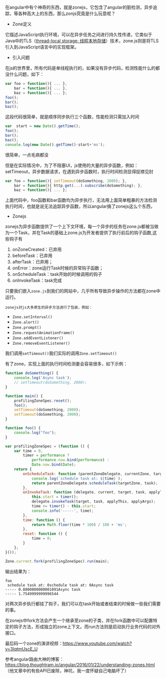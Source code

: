 在angular中有个神奇的东西，就是zonejs，它包含了angular的脏检测，异步追踪，等各种高大上的东西，那么zonjs究竟是什么玩意呢？

- Zone定义

它描述JavaScript执行环境，可以在异步任务之间进行持久性传递，它类似于Java中的TLS（[thread-local storage: 线程本地存储](http://en.wikipedia.org/wiki/Thread-local_storage)）技术，zone.js则是将TLS引入到JavaScript语言中的实现框架。

 

- 引入问题

在js的世界里，所有代码是单线程执行的，如果没有异步代码，检测性能什么的都没什么问题，如下：

```js
var foo = function(){ ... },
    bar = function(){ ... },
    baz = function(){ ... };
foo();
bar();
baz();
```

这段代码很简单，就是顺序同步执行三个函数，性能检测只需加入时间

```js
var  start = new Date().getTime();
foo(); 
bar(); 
baz(); 
console.log(new Date().getTime()-start+'ms');
```

很简单，一点毛病都没

但是在实际情况中，为了不阻塞UI，js使用的大量的异步函数，例如：setTimeout，异步数据请求，在遇到异步函数时，执行时间检测显得捉襟见肘

```js
var foo = function(){ setTimeout(doSomething, 2000); },
    bar = function(){ http.get(...).subscribe(doSomething); },
    baz = function(){ ... };
```

上面代码中，foo函数和bar函数均为异步执行，无法用上面简单粗暴的方法检测执行时间，也就是说无法追踪异步函数，所以angular搞了zonejs这么个东西，

 

- Zonejs

zonejs为异步函数提供了一个上下文环境，每一个异步的任务在zone.js都被当做为一个Task，并在Task的基础上zone.js为开发者提供了执行前后的钩子函数,这些钩子有

1. onZoneCreated：已弃用
2. beforeTask：已弃用
3. afterTask：已弃用；
4. onError：zone运行Task时候的异常钩子函数；
5. onScheduleTask：task开始的时候调用的钩子
6. onInvokeTask：task完成

 

只要我们嵌入`zone.js`到我们的网站中，几乎所有导致异步操作的方法都在zone中运行。

```
zonejs对js大多原生的异步方法进行了包装，例如：
```

- `Zone.setInterval()`
- `Zone.alert()`
- `Zone.prompt()`
- `Zone.requestAnimationFrame()`
- `Zone.addEventListener()`
- `Zone.removeEventListener()`

我们调用`setTimeout()`我们实际的调用`Zone.setTimeout()`

有了zone，实现上面的执行时间检测姜会容易很多，如下示例：

```js
function doSomething() {
    console.log('Async task');
    // setTimeout(doSomething, 2000);    
}

function main() {
    profilingZoneSpec.reset();
    foo();
    setTimeout(doSomething, 2000);
    setTimeout(doSomething, 2000);
}

function foo() {
    console.log("foo");
}

var profilingZoneSpec = (function () {
    var time = 0,
        timer = performance ?
            performance.now.bind(performance) :
            Date.now.bind(Date);
    return {
        onScheduleTask: function (parentZoneDelegate, currentZone, targetZone, task) {
            console.log(`schedule task at: ${time}`);
            return parentZoneDelegate.scheduleTask(targetZone, task);
        },
        onInvokeTask: function (delegate, current, target, task, applyThis, applyArgs) {
            this.start = timer();
            delegate.invokeTask(target, task, applyThis, applyArgs);
            time += timer() - this.start;
            console.info('-----', time);
        },
        time: function () {
            return Math.floor(time * 100) / 100 + 'ms';
        },
        reset: function () {
            time = 0;
        }
    };
}());

Zone.current.fork(profilingZoneSpec).run(main);
```

输出结果为：

```
foo
 schedule task at: 0schedule task at: 0Async task
----- 0.8800000000001091Async task
----- 1.7549999999996544
```

对两次异步执行都挂了钩子，我们可以在task开始或者结束的时候做一些我们需要的事。

在zonejs中fork方法会产生一个继承至zone的子类，并在fork函数中可以配置特定的钩子方法，形成独立的zone上下文。而run方法则是启动执行业务代码的对外接口。

 

最后码一个zone的演讲视频：https://www.youtube.com/watch?v=3IqtmUscE_U

参考angular路由大神的博客：https://blog.thoughtram.io/angular/2016/01/22/understanding-zones.html （他文章中的有些API已废除，神坑，我一度怀疑自己电脑坏了）